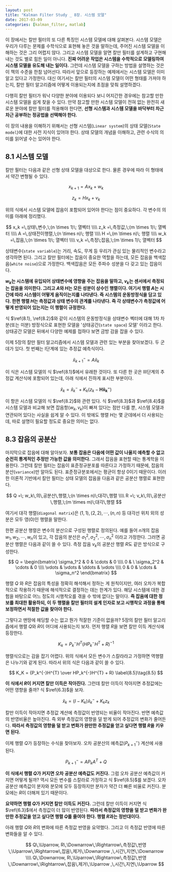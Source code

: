 ```yaml
---
layout: post
title: "Kalman Filter Study _ 8장. 시스템 모델"
date: 2017-03-09
categories: [kalman_filter, matlab]
---
```


이 장에서는 칼만 필터의 또 다른 특징인 시스템 모델에 대해 살펴본다. 시스템 모델은 우리가
다루는 문제를 수학식으로 표현해 놓은 것을 말하는데, 주어진 시스템 모델을 이해하는 것은
그리 어렵지 않다. 그리고 시스템 모델을 알면 칼만 필터를 설계하고 구현해 내는 것도 별로
힘든 일이 아니다. **진짜 어려운 작업은 시스템을 수학적으로 모델링하여 시스템 모델을 유도해
내는 일이다.** 그런데 시스템 모델을 구하는 방법을 설명하는 것은 이 책의 수준을 한참
넘어선다. 따라서 앞으로 등장하는 예제에서는 시스템 모델은 이미 알고 있다고 가정한다.
대신 여기서는 칼만 필터의 시스템 모델이 어떤 형태를 가져야 하는지, 칼만 필터 알고리즘에
어떻게 이용되는지에 초점을 맞춰 설명하겠다.  

다행히 칼만 필터가 워낙 다양한 분야에 이용되다 보니 어지간한 경우에는 참고할 만한 시스템
모델을 쉽게 찾을 수 있다. 만약 참고할 만한 시스템 모델이 전혀 없는 완전히 새로운 분야에
칼만 필터를 적용해야 한다면, **선형 시스템과 시스템 모델을 바닥부터 차근차근 공부하는
정공법을 선택해야 한다.**  

이 장의 내용을 이해하기 위해서는 선형 시스템(`Linear system`)의 상태 모델(`State model`)에
대한 사전 지식이 있어야 한다. 상태 모델의 개념을 이해하고, 관련 수식의 의미를 읽어낼 수는
있어야 한다.  

## 8.1 시스템 모델  

칼만 필터는 다음과 같은 선형 상태 모델을 대상으로 한다. 물론 경우에 따라 이 형태에서
약간 변형될 수 있다.  

$$
x_{k+1} = Ax_k + w_k \label{8.1}\tag{8.1}
$$

$$
z_k = Hx_k + v_k \label{8.2}\tag{8.2}
$$

위의 식에서 시스템 모델에 잡음이 포함되어 있어야 한다는 점이 중요하다. 각 변수의 의미를
아래에 정리했다.  

$$
x_k =\,상태\,변수,\;(n \times 1)\; 열벡터 \\\\
z_k =\,측정값,\;(m \times 1)\; 열벡터 \\\\
A =\,상태전이행렬,\;(n \times n)\; 행렬 \\\\
H =\,(m \times n)\; 행렬 \\\\
w_k =\,잡음,\;(n \times 1)\; 열벡터 \\\\
v_k =\,측정\;잡음,\;(m \times 1)\; 열벡터
$$  

상태변수(`state variable`)는 거리, 속도, 무게 등 우리가 관심 있는 물리적인 변수라고
생각하면 된다. 그리고 칼만 필터에는 잡음이 중요한 역할을 하는데, 모든 잡음을
백색잡음(`white noise`)으로 가정한다. 백색잡음은 모든 주파수 성분을 다 갖고 있는
잡음이다.  

**$w_k$는 시스템에 유입되어 상태변수에 영향을 주는 잡음을 말하고, $v_k$는
센서에서 측정되는 잡음을 의미한다. 그리고 $A$와 $H$는 모든 성분이 상수인 행렬이다.
여기서 행렬 $A$는 시간에 따라 시스템이 어떻게 움직이는지를 나타낸다. 즉 시스템의
운동방정식을 담고 있다. 한편 행렬 $H$는 측정값과 상태 변수의 관계를 나타낸다. 즉 각
상태변수가 측정값에 어떻게 반영되어 있는지는 이 행렬이 규정한다.**  

식 $\ref{8.1}, \ref{8.2}$와 같이 시스템의 운동방정식을 상태변수 벡터에 대해 1차
차분(또는 미분) 방정식으로 표현한 모델을 '상태공간(`state space`) 모델' 이라고 한다.
상태공간 모델은 뒤에서 다양한 예제를 접하다 보면 금방 감을 잡을 수 있다.  

이제 5장의 칼만 필터 알고리즘에서 시스템 모델과 관련 있는 부분을 찾아보겠다. 두 군데가
있다. 첫 번째는 $\textrm{I}$단계에 있는 추정값 예측식이다.  

$$
\hat{x}_{k+1}^{-} = A\hat{x}_k \label{8.3}\tag{8.3}
$$

이 식은 시스템 모델의 식 $\ref{8.1}$에서 유래한 것이다. 또 다른 한 곳은
$\textrm{III}$단계의 추정값 계산식에 포함되어 있는데, 아래 식에서 진하게 표시한 부분이다.  

$$
\hat{x}_k = \hat{x}_k^{-} + K_k({z_k - \mathbf{H\hat{x}_k^{-}}})  \label{8.4}\tag{8.4}
$$  

이 항은 시스템 모델의 식 $\ref{8.2}$와 관련 있다. 식 $\ref{8.3}$과 $\ref{8.4}$를
시스템 모델과 비교해 보면 잡음항($w_k, v_k$)이 빠져 있다는 점만 다를 뿐, 시스템 모델과
연관되어 있다는 사실을 쉽게 알 수 있다. 이 밖에도 행렬 $H$는 몇 군데에서 더 사용되는데,
따로 설명이 필요할 정도로 중요한 의미는 없다.  

## 8.3 잡음의 공분산  

마지막으로 잡음에 대해 알아보자. **보통 잡음은 다음에 어떤 값이 나올지 예측할 수 없고
순전히 통계적인 추정만 가능한 값을 의미한다.** 그래서 잡음을 표현할 때는 통계학을
이용한다. 그런데 칼만 필터는 잡음이 표준정규분포를 따른다고 가정하기 때문에, 잡음의
분산(`variance`)만 알아도 된다. 표준정규분포에서는 평균이 항상 $0$이기 때문이다. 이러한
이론적 기반에서 칼만 필터는 상태 모델의 잡음을 다음과 같은 공분산 행렬로 표현한다.  

$$
Q =\; w_k\,의\,공분산\,행렬,\;(n \times n)\;대각\,행렬 \\\\
R =\; v_k\,의\,공분산\,행렬,\;(m \times m)\;대각\,행렬
$$  

여기서 대각 행렬(`diagonal matrix`)은 $(1,1), (2,2), \cdots , (n,n)$ 등 대각선 위치
외의 성분은 모두 영($0$)인 행렬을 말한다.  

한편 공분산 행렬은 변수의 분산으로 구성된 행렬로 정의된다. 예를 들어 $n$개의 잡음
$w_1, w_2, \cdots, w_n$이 있고, 각 잡음의 분산은
$\sigma_1^2, \sigma_2^2, \cdots, \sigma_n^2$ 이라고 가정한다. 그러면 공분산 행렬은
다음과 같이 쓸 수 있다. 측정 잡음 $v_k$의 공분산 행렬 $R$도 같은 방식으로 구성한다.  

$$
Q = \begin{bmatrix}
    \sigma_1^2 & 0 & \cdots & 0 \\\\
    0 & \ \sigma_2^2 & \cdots & 0 \\\\
    \vdots & \vdots & \ddots & \vdots \\\\
    0 & 0 & \cdots & \sigma_n^2
    \end{bmatrix}
$$  

행렬 $Q$ 와 $R$은 잡음의 특성을 정확히 해석해서 정하는 게 원칙이지만, 여러 오차가
복합적으로 작용하기 때문에 해석적으로 결정하는 데는 한계가 있다. 해당 시스템에 대한
경험을 바탕으로 어느 정도의 시행착오를 겪을 수 밖에 없다는 말이다. **즉 잡음에 대한 정보를
최대한 활용하되, 이 두 행렬을 칼만 필터의 설계 인자로 보고 시행착오 과정을 통해
보정하면서 적절한 값을 찾아야 한다.**  

그렇다고 맨땅에 헤딩할 수는 없고 뭔가 적잘한 기준이 없을까? 5장의 칼만 필터 알고리즘에서
행렬 $Q$와 $R$이 어디에 사용되는지 보자. 먼저 행렬 $R$을 보면 칼만 이득 계산식에
등장한다.  

$$
K_k = P_k^{-}H^{T}(HP_k^{-}H^{T} + R)^{-1}
$$  

행렬식으로는 감을 잡기 어렵다. 위의 식에서 모든 변수가 스칼라라고 가정하면 역행렬은
나누기와 같게 된다. 따라서 위의 식은 다음과 같이 쓸 수 있다.  

$$
K_K = {P_k^{-}H^{T} \over HP_k^{-}H^{T} + R} \label{8.5}\tag{8.5}
$$  

**이 식에서 $R$이 커지면 칼만 이득은 작아진다.** 그런데 칼만 이득이 작아지면 추정값에는
어떤 영향을 줄까? 식 $\ref{6.3}$을 보자.  

$$
\hat{x}_k = (I - K_k)\hat{x}_k^{-} + K_kz_k \label{6.3}\tag{6.3}
$$  

칼만 이득이 작아지면 추정값 계산에 측정값이 반영되는 비율이 작아진다. 반면 예측값의
반영비율은 높아진다. 즉 외부 측정값의 영향을 덜 받게 되어 추정값의 변화가 줄어든다.
**따라서 측정값의 영향을 덜 받고 변화가 완만한 추정값을 얻고 싶다면 행렬 $R$을 키우면
된다.**  

이제 행렬 $Q$가 등장하는 수식을 찾아보자. 오차 공분산의 예측값($P_{k+1}^{-})$ 계산에
사용된다.  

$$
P_{k+1}^{-} = AP_kA^{T} + Q
$$  

**이 식에서 행렬 $Q$가 커지면 오차 공분산 예측값도 커진다.** 그럼 오차 공분산 예측값이
커지면 어떻게 될까? 역시 모든 변수를 스칼라로 가정하고 식 $\ref{8.5}$를 보겠다. 오차
공분산 예측값이 분자와 분모에 모두 등장하지만 분자가 약간 더 빠른 비율로 커진다.
분모에는 $R$이 더해져 있기 때문이다.  

**요약하면 행렬 $Q$가 커지면 칼만 이득도 커진다.** 그런데 칼만 이득이 커지면 식
$\ref{6.3}$에서 측정값이 더 많이 반영된다. **따라서 측정값의 영향을 덜 받고 변화가 완만한
추정값을 얻고 싶다면 행렬 $Q$를 줄여야 한다. 행렬 $R$과는 정반대이다.**  

아래 행렬 $Q$와 $R$의 변화에 따른 측정값 반영을 요약했다. 그리고 이 측정값 반영에 따른
변화들을 알 수 있다.  

$$
Q\,\Uparrow, R\,\Downarrow\,\Rightarrow\,측정값\,반영\,\Uparrow\,\Rightarrow\,잡음\,제거\,\Downarrow ,\,시간\,지연\,\Downarrow \\\\
Q\,\Downarrow, R\,\Uparrow\,\Rightarrow\,측정값\,반영\,\Downarrow\,\Rightarrow\,잡음\,제거\,\Uparrow ,\,시간\,지연\,\Uparrow
$$
